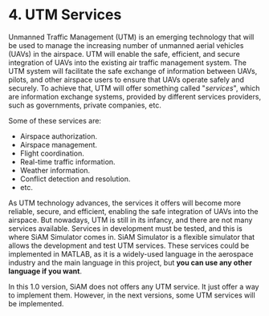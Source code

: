 # 4. UTM Services <!-- {docsify-ignore} -->
Unmanned Traffic Management (UTM) is an emerging technology that will be used to manage the increasing number of unmanned aerial vehicles (UAVs) in the airspace. UTM will enable the safe, efficient, and secure integration of UAVs into the existing air traffic management system. The UTM system will facilitate the safe exchange of information between UAVs, pilots, and other airspace users to ensure that UAVs operate safely and securely. To achieve that, UTM will offer something called "_services_", which are information exchange systems, provided by different services providers, such as governments, private companies, etc. 

Some of these services are:
- Airspace authorization.
- Airspace management.
- Flight coordination.
- Real-time traffic information.
- Weather information.
- Conflict detection and resolution.
- etc.

As UTM technology advances, the services it offers will become more reliable, secure, and efficient, enabling the safe integration of UAVs into the airspace. But nowadays, UTM is still in its infancy, and there are not many services available. Services in development must be tested, and this is where SiAM Simulator comes in. SiAM Simulator is a flexible simulator that allows the development and test UTM services. These services could be implemented in MATLAB, as it is a widely-used language in the aerospace industry and the main language in this project, but **you can use any other language if you want**.

In this 1.0 version, SiAM does not offers any UTM service. It just offer a way to implement them. However, in the next versions, some UTM services will be implemented. 